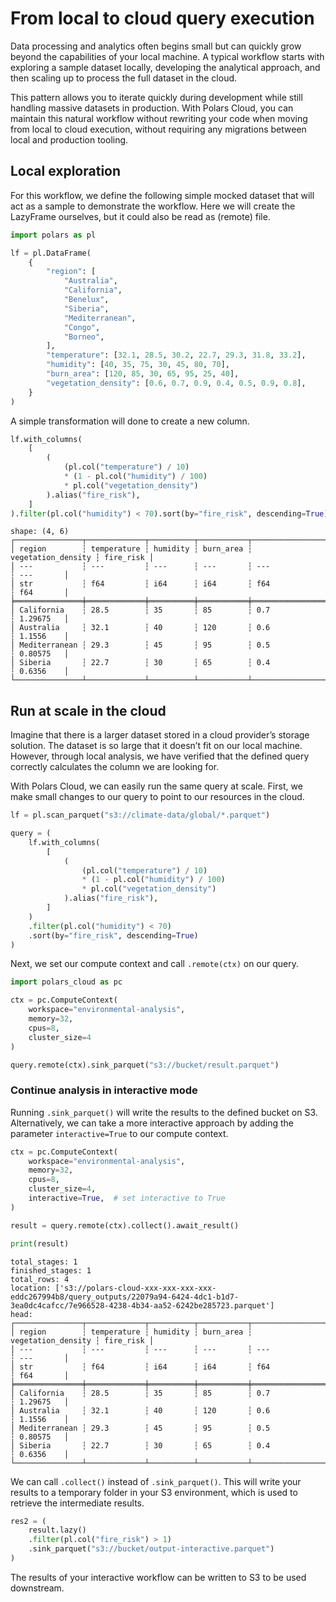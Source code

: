 # From local to cloud query execution

Data processing and analytics often begins small but can quickly grow beyond the capabilities of
your local machine. A typical workflow starts with exploring a sample dataset locally, developing
the analytical approach, and then scaling up to process the full dataset in the cloud.

This pattern allows you to iterate quickly during development while still handling massive datasets
in production. With Polars Cloud, you can maintain this natural workflow without rewriting your code
when moving from local to cloud execution, without requiring any migrations between local and
production tooling.

## Local exploration

For this workflow, we define the following simple mocked dataset that will act as a sample to
demonstrate the workflow. Here we will create the LazyFrame ourselves, but it could also be read as
(remote) file.

```python
import polars as pl

lf = pl.DataFrame(
    {
        "region": [
            "Australia",
            "California",
            "Benelux",
            "Siberia",
            "Mediterranean",
            "Congo",
            "Borneo",
        ],
        "temperature": [32.1, 28.5, 30.2, 22.7, 29.3, 31.8, 33.2],
        "humidity": [40, 35, 75, 30, 45, 80, 70],
        "burn_area": [120, 85, 30, 65, 95, 25, 40],
        "vegetation_density": [0.6, 0.7, 0.9, 0.4, 0.5, 0.9, 0.8],
    }
)
```

A simple transformation will done to create a new column.

```python
lf.with_columns(
    [
        (
            (pl.col("temperature") / 10)
            * (1 - pl.col("humidity") / 100)
            * pl.col("vegetation_density")
        ).alias("fire_risk"),
    ]
).filter(pl.col("humidity") < 70).sort(by="fire_risk", descending=True).collect()
```

```text
shape: (4, 6)
┌───────────────┬─────────────┬──────────┬───────────┬────────────────────┬───────────┐
│ region        ┆ temperature ┆ humidity ┆ burn_area ┆ vegetation_density ┆ fire_risk │
│ ---           ┆ ---         ┆ ---      ┆ ---       ┆ ---                ┆ ---       │
│ str           ┆ f64         ┆ i64      ┆ i64       ┆ f64                ┆ f64       │
╞═══════════════╪═════════════╪══════════╪═══════════╪════════════════════╪═══════════╡
│ California    ┆ 28.5        ┆ 35       ┆ 85        ┆ 0.7                ┆ 1.29675   │
│ Australia     ┆ 32.1        ┆ 40       ┆ 120       ┆ 0.6                ┆ 1.1556    │
│ Mediterranean ┆ 29.3        ┆ 45       ┆ 95        ┆ 0.5                ┆ 0.80575   │
│ Siberia       ┆ 22.7        ┆ 30       ┆ 65        ┆ 0.4                ┆ 0.6356    │
└───────────────┴─────────────┴──────────┴───────────┴────────────────────┴───────────┘
```

## Run at scale in the cloud

Imagine that there is a larger dataset stored in a cloud provider’s storage solution. The dataset is
so large that it doesn’t fit on our local machine. However, through local analysis, we have verified
that the defined query correctly calculates the column we are looking for.

With Polars Cloud, we can easily run the same query at scale. First, we make small changes to our
query to point to our resources in the cloud.

```python
lf = pl.scan_parquet("s3://climate-data/global/*.parquet")

query = (
    lf.with_columns(
        [
            (
                (pl.col("temperature") / 10)
                * (1 - pl.col("humidity") / 100)
                * pl.col("vegetation_density")
            ).alias("fire_risk"),
        ]
    )
    .filter(pl.col("humidity") < 70)
    .sort(by="fire_risk", descending=True)
)
```

Next, we set our compute context and call `.remote(ctx)` on our query.

```python
import polars_cloud as pc

ctx = pc.ComputeContext(
    workspace="environmental-analysis",
    memory=32,
    cpus=8,
    cluster_size=4
)

query.remote(ctx).sink_parquet("s3://bucket/result.parquet")
```

### Continue analysis in interactive mode

Running `.sink_parquet()` will write the results to the defined bucket on S3. Alternatively, we can
take a more interactive approach by adding the parameter `interactive=True` to our compute context.

```python
ctx = pc.ComputeContext(
    workspace="environmental-analysis",
    memory=32,
    cpus=8,
    cluster_size=4,
    interactive=True,  # set interactive to True
)

result = query.remote(ctx).collect().await_result()

print(result)
```

```text
total_stages: 1
finished_stages: 1
total_rows: 4
location: ['s3://polars-cloud-xxx-xxx-xxx-xxx-eddc267994b8/query_outputs/22079a94-6424-4dc1-b1d7-3ea0dc4cafcc/7e966528-4238-4b34-aa52-6242be285723.parquet']
head:
┌───────────────┬─────────────┬──────────┬───────────┬────────────────────┬───────────┐
│ region        ┆ temperature ┆ humidity ┆ burn_area ┆ vegetation_density ┆ fire_risk │
│ ---           ┆ ---         ┆ ---      ┆ ---       ┆ ---                ┆ ---       │
│ str           ┆ f64         ┆ i64      ┆ i64       ┆ f64                ┆ f64       │
╞═══════════════╪═════════════╪══════════╪═══════════╪════════════════════╪═══════════╡
│ California    ┆ 28.5        ┆ 35       ┆ 85        ┆ 0.7                ┆ 1.29675   │
│ Australia     ┆ 32.1        ┆ 40       ┆ 120       ┆ 0.6                ┆ 1.1556    │
│ Mediterranean ┆ 29.3        ┆ 45       ┆ 95        ┆ 0.5                ┆ 0.80575   │
│ Siberia       ┆ 22.7        ┆ 30       ┆ 65        ┆ 0.4                ┆ 0.6356    │
└───────────────┴─────────────┴──────────┴───────────┴────────────────────┴───────────┘
```

We can call `.collect()` instead of `.sink_parquet()`. This will write your results to a temporary
folder in your S3 environment, which is used to retrieve the intermediate results.

```python
res2 = (
    result.lazy()
    .filter(pl.col("fire_risk") > 1)
    .sink_parquet("s3://bucket/output-interactive.parquet")
)
```

The results of your interactive workflow can be written to S3 to be used downstream.
